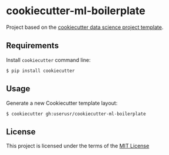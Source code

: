 cookiecutter-ml-boilerplate
===========================

Project based on the [cookiecutter data science project
template](https://drivendata.github.io/cookiecutter-data-science/).

Requirements
------------

Install `cookiecutter` command line: 

```
$ pip install cookiecutter
```

Usage
-----

Generate a new Cookiecutter template layout:

```
$ cookiecutter gh:userusr/cookiecutter-ml-boilerplate
```

License
-------

This project is licensed under the terms of the [MIT License](/LICENSE)
